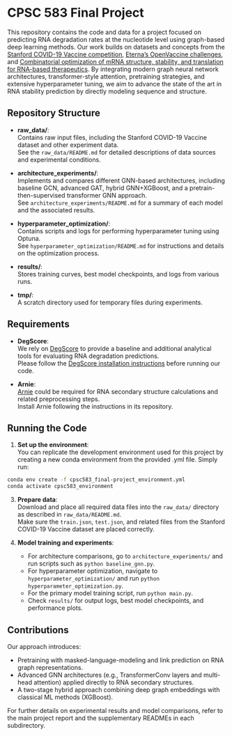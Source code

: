 # CPSC 583 Final Project

This repository contains the code and data for a project focused on predicting RNA degradation rates at the nucleotide level using graph-based deep learning methods. Our work builds on datasets and concepts from the [Stanford COVID-19 Vaccine competition](https://www.kaggle.com/c/stanford-covid-vaccine), [Eterna’s OpenVaccine challenges](https://eternagame.org/challenges/10845741), and [Combinatorial optimization of mRNA structure, stability, and translation for RNA-based therapeutics](https://www.nature.com/articles/s41467-022-28776-w). By integrating modern graph neural network architectures, transformer-style attention, pretraining strategies, and extensive hyperparameter tuning, we aim to advance the state of the art in RNA stability prediction by directly modeling sequence and structure.

## Repository Structure

- **raw_data/**:  
  Contains raw input files, including the Stanford COVID-19 Vaccine dataset and other experiment data.  
  See the `raw_data/README.md` for detailed descriptions of data sources and experimental conditions.

- **architecture_experiments/**:  
  Implements and compares different GNN-based architectures, including baseline GCN, advanced GAT, hybrid GNN+XGBoost, and a pretrain-then-supervised transformer GNN approach.  
  See `architecture_experiments/README.md` for a summary of each model and the associated results.

- **hyperparameter_optimization/**:  
  Contains scripts and logs for performing hyperparameter tuning using Optuna.  
  See `hyperparameter_optimization/README.md` for instructions and details on the optimization process.

- **results/**:  
  Stores training curves, best model checkpoints, and logs from various runs.

- **tmp/**:  
  A scratch directory used for temporary files during experiments.

## Requirements

- **DegScore**:  
  We rely on [DegScore](https://github.com/eternagame/DegScore) to provide a baseline and additional analytical tools for evaluating RNA degradation predictions.  
  Please follow the [DegScore installation instructions](https://github.com/eternagame/DegScore/blob/master/README.md) before running our code.

- **Arnie**:  
  [Arnie](https://github.com/DasLab/arnie) could be required for RNA secondary structure calculations and related preprocessing steps.  
  Install Arnie following the instructions in its repository.

## Running the Code

1. **Set up the environment**:  
   You can replicate the development environment used for this project by creating a new conda environment from the provided .yml file. Simply run:
```bash
conda env create -f cpsc583_final-project_environment.yml
conda activate cpsc583_environment
```

3. **Prepare data**:  
   Download and place all required data files into the `raw_data/` directory as described in `raw_data/README.md`.  
   Make sure the `train.json`, `test.json`, and related files from the Stanford COVID-19 Vaccine dataset are placed correctly.

4. **Model training and experiments**:  
   - For architecture comparisons, go to `architecture_experiments/` and run scripts such as `python baseline_gnn.py`.  
   - For hyperparameter optimization, navigate to `hyperparameter_optimization/` and run `python hyperparameter_optimization.py`.
   - For the primary model training script, run `python main.py`.
   - Check `results/` for output logs, best model checkpoints, and performance plots.

## Contributions

Our approach introduces:
- Pretraining with masked-language-modeling and link prediction on RNA graph representations.
- Advanced GNN architectures (e.g., TransformerConv layers and multi-head attention) applied directly to RNA secondary structures.
- A two-stage hybrid approach combining deep graph embeddings with classical ML methods (XGBoost).

For further details on experimental results and model comparisons, refer to the main project report and the supplementary READMEs in each subdirectory.